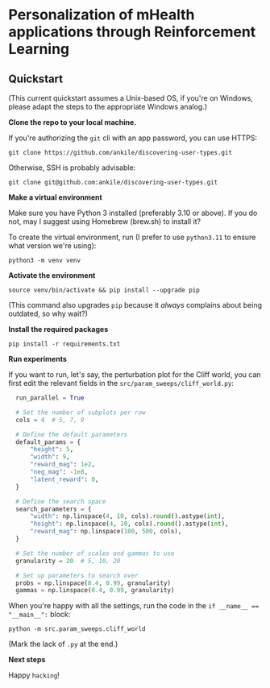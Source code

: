 # Personalization of mHealth applications through Reinforcement Learning


## Quickstart

(This current quickstart assumes a Unix-based OS, if you're on Windows, please adapt the steps to the appropriate Windows analog.)

**Clone the repo to your local machine.**

If you're authorizing the `git` cli with an app password, you can use HTTPS:

`git clone https://github.com/ankile/discovering-user-types.git`

Otherwise, SSH is probably advisable:

`git clone git@github.com:ankile/discovering-user-types.git`


**Make a virtual environment**

Make sure you have Python 3 installed (preferably 3.10 or above). If you do not, may I suggest using Homebrew (brew.sh) to install it?

To create the virtual environment, run (I prefer to use `python3.11` to ensure what version we're using):

`python3 -m venv venv`

**Activate the environment**

`source venv/bin/activate && pip install --upgrade pip`

(This command also upgrades `pip` because it _always_ complains about being outdated, so why wait?)


**Install the required packages**

`pip install -r requirements.txt`


**Run experiments**

If you want to run, let's say, the perturbation plot for the Cliff world, you can first edit the relevant fields in the `src/param_sweeps/cliff_world.py`:

```python
  run_parallel = True

  # Set the number of subplots per row
  cols = 4  # 5, 7, 9

  # Define the default parameters
  default_params = {
      "height": 5,
      "width": 9,
      "reward_mag": 1e2,
      "neg_mag": -1e8,
      "latent_reward": 0,
  }

  # Define the search space
  search_parameters = {
      "width": np.linspace(4, 10, cols).round().astype(int),
      "height": np.linspace(4, 10, cols).round().astype(int),
      "reward_mag": np.linspace(100, 500, cols),
  }

  # Set the number of scales and gammas to use
  granularity = 20  # 5, 10, 20

  # Set up parameters to search over
  probs = np.linspace(0.4, 0.99, granularity)
  gammas = np.linspace(0.4, 0.99, granularity)
```

When you're happy with all the settings, run the code in the `if __name__ == "__main__":` block:

`python -m src.param_sweeps.cliff_world`

(Mark the lack of `.py` at the end.)

**Next steps**

Happy `hacking`!

